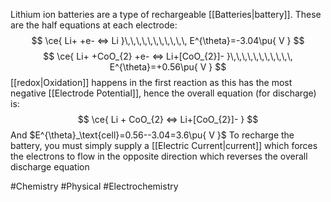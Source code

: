 Lithium ion batteries are a type of rechargeable [[Batteries|battery]]. These are the half equations at each electrode:
$$
\ce{ Li+ +e- <=> Li }\,\,\,\,\,\,\,\,\,\,\, E^{\theta}=-3.04\pu{ V }  
$$
$$
\ce{ Li+ +CoO_{2} +e- <=> Li+[CoO_{2}]- }\,\,\,\,\,\,\,\,\,\,\, E^{\theta}=+0.56\pu{ V } 
$$
[[redox|Oxidation]] happens in the first reaction as this has the most negative [[Electrode Potential]], hence the overall equation (for discharge) is:
$$
\ce{ Li + CoO_{2} <=> Li+[CoO_{2}]- }
$$
And $E^{\theta}_\text{cell}=0.56--3.04=3.6\pu{ V }$
To recharge the battery, you must simply supply a [[Electric Current|current]] which forces the electrons to flow in the opposite direction which reverses the overall discharge equation

#Chemistry #Physical #Electrochemistry 